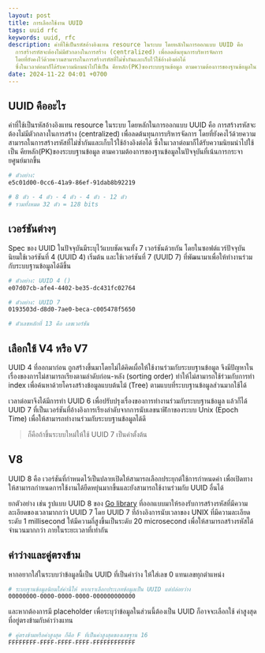 ```yaml
---
layout: post
title: การเลือกใช้งาน UUID
tags: uuid rfc
keywords: uuid, rfc
description: ค่าที่ใช้เป็นรหัสอ้างอิงแทน resource ในระบบ โดยหลักในการออกแบบ UUID คือ
  การสร้างรหัสจะต้องไม่มีตัวกลางในการสร้าง (centralized) เพื่อลดต้นทุนการบริหารจัดการ
  โดยที่ยังคงไว้ด้วยความสามารถในการสร้างรหัสที่ไม่ซ้ำกันและเก็บไว้ใช้อ้างอิงต่อได้
  ซึ่งในเวลาต่อมาก็ได้รับความนิยมนำไปใช้เป็น คียหลัก(PK)ของระบบฐานข้อมูล ตามความต้องการของฐานข้อมูลในปัจจุบันที่เน้นการกระจายศูนย์มากขึ้น
date: 2024-11-22 04:01 +0700
---
```


## UUID คืออะไร

ค่าที่ใช้เป็นรหัสอ้างอิงแทน resource ในระบบ โดยหลักในการออกแบบ UUID คือ
การสร้างรหัสจะต้องไม่มีตัวกลางในการสร้าง (centralized) เพื่อลดต้นทุนการบริหารจัดการ
โดยที่ยังคงไว้ด้วยความสามารถในการสร้างรหัสที่ไม่ซ้ำกันและเก็บไว้ใช้อ้างอิงต่อได้
ซึ่งในเวลาต่อมาก็ได้รับความนิยมนำไปใช้เป็น คียหลัก(PK)ของระบบฐานข้อมูล
ตามความต้องการของฐานข้อมูลในปัจจุบันที่เน้นการกระจายศูนย์มากขึ้น

```sh
# ตัวอย่าง:
e5c01d00-0cc6-41a9-86ef-91dab8b92219

# 8 ตัว - 4 ตัว - 4 ตัว - 4 ตัว - 12 ตัว
# รวมทั้งหมด 32 ตัว = 128 bits
```

## เวอร์ชันต่างๆ

Spec ของ UUID ในปัจจุบันมีระบุไว้แบบชัดเจนทั้ง 7 เวอร์ชันด้วยกัน
โดยในซอฟต์แวร์ปัจจุบัน นิยมใช้เวอร์ชันที่ 4 (UUID 4) เริ่มต้น และใช้เวอร์ชันที่ 7
(UUID 7) ที่พัฒนามาเพื่อให้ทำงานร่วมกับระบบฐานข้อมูลได้ดีขึ้น

```sh
# ตัวอย่าง: UUID 4 ()
e07d07cb-afe4-4402-be35-dc431fc02764

# ตัวอย่าง: UUID 7
0193503d-d8d0-7ae0-beca-c005478f5650

# ตัวเลขหลักที่ 13 คือ เลขเวอร์ชัน
```

## เลือกใช้ V4 หรือ V7

UUID 4 ที่ออกมาก่อน ถูกสร้างขึ้นมาโดยไม่ได้คิดเผื่อให้ใช้งานร่วมกับระบบฐานข้อมูล
จึงมีปัญหาในเรื่องของการไม่สามารถเรียงตามลำดับก่อน-หลัง (sorting order)
ทำให้ไม่สามารถใช้ร่วมกับการทำ index เพื่อค้นหาด้วยโครงสร้างข้อมูลแบบต้นไม้ (Tree)
ตามแบบที่ระบบฐานข้อมูลส่วนมากใช้ได้

เวลาต่อมาจึงได้มีการทำ UUID 6 เพื่อปรับปรุงเรื่องของการทำงานร่วมกับระบบฐานข้อมูล
แล้วก็ได้ UUID 7 ที่เป็นเวอร์ชันที่อ้างอิงการเรียงลำดับจากการนับเลขนาฬิกาของระบบ
Unix (Epoch Time) เพื่อให้สามารถทำงานร่วมกับระบบฐานข้อมูลได้ดี

> ก็คือถ้าขึ้นระบบใหม่ให้ใช้ UUID 7 เป็นค่าตั้งต้น

## V8

UUID 8 คือ เวอร์ชันที่กำหนดไว้เป็นปลายเปิดให้สามารถเลือกประยุกต์ใช้การกำหนดค่า
เพื่อเปิดทางให้สามารถกำหนดการใช้งานได้ยืดหยุ่นมากขึ้นและยังสามารถใช้งานร่วมกับ
UUID อื่นได้

ยกตัวอย่าง เช่น รูปแบบ UUID 8 ของ [Go library](https://pkg.go.dev/github.com/samborkent/uuidv8#section-readme)
ที่ออกแบบมาให้รองรับการสร้างรหัสที่มีความละเอียดของเวลามากกว่า UUID 7
โดย UUID 7 ที่อ้างอิงการนับเวลาของ UNIX ที่มีความละเอียดระดับ 1 millisecond
ให้มีความถี่สูงขึ้นเป็นระดับ 20 microsecond เพื่อให้สามารถสร้างรหัสได้จำนวนมากกว่า
ภายในระยะเวลาที่เท่ากัน

## ค่าว่างและคู่ตรงข้าม

หากอยากใส่ในระบบว่าข้อมูลนี้เป็น UUID ที่เป็นค่าว่าง ให้ใส่เลข 0 แทนเลขทุกตำแหน่ง

```sh
# ระบบฐานข้อมูลนิยมใส่ค่านี้ให้ หากเราเลือกประเภทข้อมูลเป็น UUID แต่ปล่อยว่าง
00000000-0000-0000-0000-000000000000
```
และหากต้องการมี placeholder เพื่อระบุว่าข้อมูลในส่วนนี้ต้องเป็น UUID ก็อาจจะเลือกใช้
ค่าสูงสุดที่อยู่ตรงข้ามกับค่าว่างแทน

```sh
# คู่ตรงข้ามหรือค่าสูงสุด ก็คือ F ที่เป็นค่าสูงสุดของเลขฐาน 16
FFFFFFFF-FFFF-FFFF-FFFF-FFFFFFFFFFFF
```

